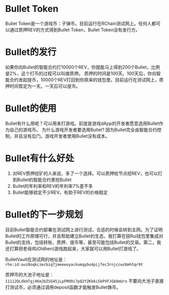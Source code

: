 # Bullet Token
Bullet Token是一个游戏币：子弹币。目前运行在RChain测试网上。任何人都可以通过质押REV的方式得到Bullet Token，Bullet Token没有发行方。

# Bullet的发行
如果你向Bullet的智能合约打10000个REV，你就能马上得到200个Bullet，比例是2%，这个打币的过程可以叫做质押。
质押的时间是100天。100天后，你向智能合约发起提币，10000个REV打回到你原来的钱包里。目前运行在测试网上，质押时间暂定为一天。一天后可以提币。

# Bullet的使用
Bullet有什么用呢？可以用来打游戏。前提是游戏dApp的开发者愿意选用Bullet作为自己的游戏币。
为什么游戏开发者要选用Bullet? 因为Bullet完全由智能合约控制，并且没有后门。游戏开发者使用Bullet没有成本。

# Bullet有什么好处
1. 对REV质押挖矿的人来说，多了一个选择。可以质押给节点挖REV，也可以打到Bullet的智能合约里挖Bullet
2. Bullet的年利率和REV的年利率7%差不多
3. Bullet能够锁定不少REV，有助于REV的价格稳定


# Bullet的下一步规划
目前Bullet智能合约部署在测试网上进行测试，合适的时候会转到主网。为了证明Bullet的工作原理可行，并且帮助建立Bullet的生态，我打算在锐Rui钱包里集成对Bullet的支持，包括转账、质押、提币等，甚至可能包括Bullet的交易。第二，我还打算把老母鸡(Oldhen)游戏跑起来，大家就可以用Bullet打游戏了。

BulletVault在测试网的地址是：
```rho:id:auz8oqkczecbiq7jmeeeoyackumqybo4pijfec3rnjccwz6mhtqr9t```

质押币的大池子地址是：```11112QLdkH7gj4KmJbZSG45jLpFMd9i7pQ2YZKk6iSkPVFJGb8mUro```
不要向大池子直接打测试币，必须通过调用deposit函数才能触发Bullet铸币。
